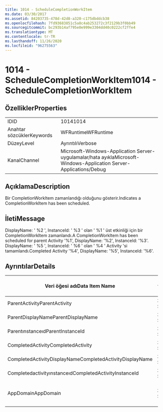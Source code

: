 ```yaml
---
title: 1014 - ScheduleCompletionWorkItem
ms.date: 03/30/2017
ms.assetid: 84203735-478d-42d8-a320-c175dbddcb38
ms.openlocfilehash: 7fd93683851c5a8c4ab253272c3f2129b3f0bb49
ms.sourcegitcommit: bc293b14af795e0e999e3304dd40c0222cf2ffe4
ms.translationtype: MT
ms.contentlocale: tr-TR
ms.lasthandoff: 11/26/2020
ms.locfileid: "96275563"
---
```

# <a name="1014---schedulecompletionworkitem"></a><span data-ttu-id="27125-102">1014 - ScheduleCompletionWorkItem</span><span class="sxs-lookup"><span data-stu-id="27125-102">1014 - ScheduleCompletionWorkItem</span></span>

## <a name="properties"></a><span data-ttu-id="27125-103">Özellikler</span><span class="sxs-lookup"><span data-stu-id="27125-103">Properties</span></span>  
  
|||  
|-|-|  
|<span data-ttu-id="27125-104">ID</span><span class="sxs-lookup"><span data-stu-id="27125-104">ID</span></span>|<span data-ttu-id="27125-105">1014</span><span class="sxs-lookup"><span data-stu-id="27125-105">1014</span></span>|  
|<span data-ttu-id="27125-106">Anahtar sözcükler</span><span class="sxs-lookup"><span data-stu-id="27125-106">Keywords</span></span>|<span data-ttu-id="27125-107">WFRuntime</span><span class="sxs-lookup"><span data-stu-id="27125-107">WFRuntime</span></span>|  
|<span data-ttu-id="27125-108">Düzey</span><span class="sxs-lookup"><span data-stu-id="27125-108">Level</span></span>|<span data-ttu-id="27125-109">Ayrıntılı</span><span class="sxs-lookup"><span data-stu-id="27125-109">Verbose</span></span>|  
|<span data-ttu-id="27125-110">Kanal</span><span class="sxs-lookup"><span data-stu-id="27125-110">Channel</span></span>|<span data-ttu-id="27125-111">Microsoft-Windows-Application Server-uygulamalar/hata ayıkla</span><span class="sxs-lookup"><span data-stu-id="27125-111">Microsoft-Windows-Application Server-Applications/Debug</span></span>|  
  
## <a name="description"></a><span data-ttu-id="27125-112">Açıklama</span><span class="sxs-lookup"><span data-stu-id="27125-112">Description</span></span>  

 <span data-ttu-id="27125-113">Bir CompletionWorkItem zamanlandığı olduğunu gösterir.</span><span class="sxs-lookup"><span data-stu-id="27125-113">Indicates a CompletionWorkItem has been scheduled.</span></span>  
  
## <a name="message"></a><span data-ttu-id="27125-114">İleti</span><span class="sxs-lookup"><span data-stu-id="27125-114">Message</span></span>  

 <span data-ttu-id="27125-115">DisplayName: ' %2 ', InstanceId: ' %3 ' olan ' %1 ' üst etkinliği için bir CompletionWorkItem zamanlandı.</span><span class="sxs-lookup"><span data-stu-id="27125-115">A CompletionWorkItem has been scheduled for parent Activity '%1', DisplayName: '%2', InstanceId: '%3'.</span></span>  <span data-ttu-id="27125-116">DisplayName: ' %5 ', InstanceId: ' %6 ' olan ' %4 ' Activity 'si tamamlandı.</span><span class="sxs-lookup"><span data-stu-id="27125-116">Completed Activity '%4', DisplayName: '%5', InstanceId: '%6'.</span></span>  
  
## <a name="details"></a><span data-ttu-id="27125-117">Ayrıntılar</span><span class="sxs-lookup"><span data-stu-id="27125-117">Details</span></span>  
  
|<span data-ttu-id="27125-118">Veri öğesi adı</span><span class="sxs-lookup"><span data-stu-id="27125-118">Data Item Name</span></span>|<span data-ttu-id="27125-119">Veri öğesi türü</span><span class="sxs-lookup"><span data-stu-id="27125-119">Data Item Type</span></span>|<span data-ttu-id="27125-120">Açıklama</span><span class="sxs-lookup"><span data-stu-id="27125-120">Description</span></span>|  
|--------------------|--------------------|-----------------|  
|<span data-ttu-id="27125-121">ParentActivity</span><span class="sxs-lookup"><span data-stu-id="27125-121">ParentActivity</span></span>|<span data-ttu-id="27125-122">xs: String</span><span class="sxs-lookup"><span data-stu-id="27125-122">xs:string</span></span>|<span data-ttu-id="27125-123">Üst etkinliğin tür adı.</span><span class="sxs-lookup"><span data-stu-id="27125-123">The type name of the parent activity.</span></span>|  
|<span data-ttu-id="27125-124">ParentDisplayName</span><span class="sxs-lookup"><span data-stu-id="27125-124">ParentDisplayName</span></span>|<span data-ttu-id="27125-125">xs: String</span><span class="sxs-lookup"><span data-stu-id="27125-125">xs:string</span></span>|<span data-ttu-id="27125-126">Ana etkinliğin görünen adı.</span><span class="sxs-lookup"><span data-stu-id="27125-126">The display name of the parent activity.</span></span>|  
|<span data-ttu-id="27125-127">Parentınstanceıd</span><span class="sxs-lookup"><span data-stu-id="27125-127">ParentInstanceId</span></span>|<span data-ttu-id="27125-128">xs: String</span><span class="sxs-lookup"><span data-stu-id="27125-128">xs:string</span></span>|<span data-ttu-id="27125-129">Ana etkinliğin örnek kimliği.</span><span class="sxs-lookup"><span data-stu-id="27125-129">The instance id of the parent activity.</span></span>|  
|<span data-ttu-id="27125-130">CompletedActivity</span><span class="sxs-lookup"><span data-stu-id="27125-130">CompletedActivity</span></span>|<span data-ttu-id="27125-131">xs: String</span><span class="sxs-lookup"><span data-stu-id="27125-131">xs:string</span></span>|<span data-ttu-id="27125-132">Tamamlanan etkinliğin tür adı.</span><span class="sxs-lookup"><span data-stu-id="27125-132">The type name of the completed activity.</span></span>|  
|<span data-ttu-id="27125-133">CompletedActivityDisplayName</span><span class="sxs-lookup"><span data-stu-id="27125-133">CompletedActivityDisplayName</span></span>|<span data-ttu-id="27125-134">xs: String</span><span class="sxs-lookup"><span data-stu-id="27125-134">xs:string</span></span>|<span data-ttu-id="27125-135">Tamamlanan etkinliğin görünen adı.</span><span class="sxs-lookup"><span data-stu-id="27125-135">The display name of the completed activity.</span></span>|  
|<span data-ttu-id="27125-136">Completedactivityınstanceıd</span><span class="sxs-lookup"><span data-stu-id="27125-136">CompletedActivityInstanceId</span></span>|<span data-ttu-id="27125-137">xs: String</span><span class="sxs-lookup"><span data-stu-id="27125-137">xs:string</span></span>|<span data-ttu-id="27125-138">Tamamlanan etkinliğin örnek kimliği.</span><span class="sxs-lookup"><span data-stu-id="27125-138">The instance id of the completed activity.</span></span>|  
|<span data-ttu-id="27125-139">AppDomain</span><span class="sxs-lookup"><span data-stu-id="27125-139">AppDomain</span></span>|<span data-ttu-id="27125-140">xs: String</span><span class="sxs-lookup"><span data-stu-id="27125-140">xs:string</span></span>|<span data-ttu-id="27125-141">AppDomain. CurrentDomain. FriendlyName tarafından döndürülen dize.</span><span class="sxs-lookup"><span data-stu-id="27125-141">The string returned by AppDomain.CurrentDomain.FriendlyName.</span></span>|
